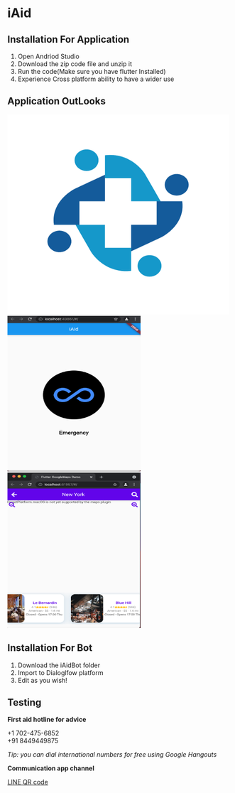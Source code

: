 # iAid
## Installation For Application
1. Open Andriod Studio 
2. Download the zip code file and unzip it
3. Run the code(Make sure you have flutter Installed)
4. Experience Cross platform ability to have a wider use 

## Application OutLooks
<img src="https://github.com/vnmrsharma/iAid/blob/5b13e9c8aeba08e4834bd131c147721a6b166236/Demo/iAid-logo.png" alt="Logo" width="500" height="450"><br>
<img src="https://github.com/vnmrsharma/iAid/blob/8a7cd884ae0f9726961185320aef596f15bee282/Demo/iAid.png" alt="Emergency" width="300" height="350"><br>
<img src="https://github.com/vnmrsharma/iAid/blob/5adf94d9eb9c773287d8f17a84eb889234958adb/Demo/Search.png" alt="Emergency" width="300" height="350">


## Installation For Bot

1. Download the iAidBot folder
2. Import to Dialoglfow platform
3. Edit as you wish! 



## Testing

**First aid hotline for advice**

+1 702-475-6852<br>
+91 8449449875

*Tip: you can dial international numbers for free using Google Hangouts*

**Communication app channel**

[LINE QR code](https://i.ibb.co/SRRNBh2/i-Aid-LINE.png)
